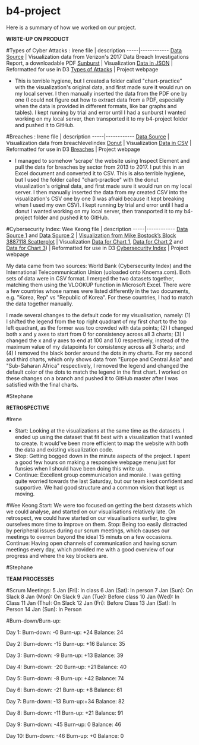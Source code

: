 # b4-project
Here is a summary of how we worked on our project.

**WRITE-UP ON PRODUCT**

#Types of Cyber Attacks : Irene
file | description
-----|------------
[Data Source](http://www.verizonenterprise.com/verizon-insights-lab/dbir/2017/) | Visualization data from Verizon's 2017 Data Breach Investigations Report, a downloadable PDF
[Sunburst](https://bl.ocks.org/vasturiano/12da9071095fbd4df434e60d52d2d58d) | Visualization
[Data in JSON](charts/sunburst.json) | Reformatted for use in D3
[Types of Attacks](https://irenesolaiman.github.io/b4-project/types.html) | Project webpage

* This is terrible hygiene, but I created a folder called "chart-practice" with the visualization's original data, and first made sure it would run on my local server. I then manually inserted the data from the PDF one by one (I could not figure out how to extract data from a PDF, especially when the data is provided in different formats, like bar graphs and tables). I kept running by trial and error until I had a sunburst I wanted working on my local server, then transported it to my b4-project folder and pushed it to GitHub.

#Breaches : Irene
file | description
-----|------------
[Data Source](http://breachlevelindex.com/) | Visualization data from breachlevelindex
[Donut](hhttps://bl.ocks.org/mbhall88/b2504f8f3e384de4ff2b9dfa60f325e2) | Visualization
[Data in CSV](charts/donut.csv) | Reformatted for use in D3
[Breaches](https://irenesolaiman.github.io/b4-project/breaches.html) | Project webpage

* I managed to somehow 'scrape' the website using Inspect Element and pull the data for breaches by sector from 2013 to 2017. I put this in an Excel document and converted it to CSV. This is also terrible hygiene, but I used the folder called "chart-practice" with the donut visualization's original data, and first made sure it would run on my local server. I then manually inserted the data from my created CSV into the visualization's CSV one by one (I was afraid because it kept breaking when I used my own CSV). I kept running by trial and error until I had a donut I wanted working on my local server, then transported it to my b4-project folder and pushed it to GitHub.

#Cybersecurity Index: Wee Keong
file | description
-----|------------
[Data Source 1](https://knoema.com/GCSI2015/global-cybersecurity-index) and [Data Source 2](https://data.worldbank.org/indicator/IT.NET.USER.ZS) | [Visualization from Mike Bostock’s Block 3887118 Scatterplot](https://bl.ocks.org/mbostock/3887118) | Visualization
[Data for Chart 1](charts/cyberindex.csv), [Data for Chart 2](charts/cyberindex-europe.csv) and [Data for Chart 3](charts/cyberindex-africa.csv)) | Reformatted for use in D3
[Cybersecurity Index](https://irenesolaiman.github.io/b4-project/cyberindex.html) | Project webpage

My data came from two sources: World Bank (Cybersecurity Index) and the International Telecommunication Union (uoloaded onto Knoema.com). Both sets of data were in CSV format. I merged the two datasets together, matching them using the VLOOKUP function in Microsoft Excel. There were a few countries whose names were listed differently in the two documents, e.g. "Korea, Rep" vs "Republic of Korea". For these countries, I had to match the data together manually. 

I made several changes to the default code for my visualisation, namely: (1) I shifted the legend from the top right quadrant of my first chart to the top left quadrant, as the former was too crowded with data points; (2) I changed both x and y axes to start from 0 for consistency across all 3 charts; (3) I changed the x and y axes to end at 100 and 1.0 respectively, instead of the maximum value of my datapoints for consistency across all 3 charts; and (4) I removed the black border around the dots in my charts. For my second and third charts, which only shows data from "Europe and Central Asia" and "Sub-Saharan Africa" respectively, I removed the legend and changed the default color of the dots to match the legend in the first chart. I worked on these changes on a branch and pushed it to GitHub master after I was satisfied with the final charts. 

#Stephane


**RETROSPECTIVE**

#Irene
* Start: Looking at the visualizations at the same time as the datasets. I ended up using the dataset that fit best with a visualization that I wanted to create. It would've been more efficient to map the website with both the data and existing visualization code. 
* Stop: Getting bogged down in the minute aspects of the project. I spent a good few hours on making a responsive webpage menu just for funsies when I should have been doing this write up.
* Continue: Excellent group communication and morale. I was getting quite worried towards the last Saturday, but our team kept confident and supportive. We had good structure and a common vision that kept us moving.

#Wee Keong
Start: We were too focused on getting the best datasets which we could analyse, and started on our visualisations relatively late. On retrospect, we could have started on our visualisations earlier, to give ourselves more time to improve on them.
Stop: Being too easily distracted by peripheral issues during our scrum meetings, which causes our meetings to overrun beyond the ideal 15 minuts on a few occasions.
Continue: Having open channels of communication and having scrum meetings every day, which provided me with a good overview of our progress and where the key blockers are.

#Stephane


**TEAM PROCESSES**

#Scrum Meetings:
5 Jan (Fri): In class
6 Jan (Sat): In person
7 Jan (Sun): On Slack
8 Jan (Mon): On Slack
9 Jan (Tue): Before class
10 Jan (Wed): In Class
11 Jan (Thu): On Slack
12 Jan (Fri): Before Class
13 Jan (Sat): In Person
14 Jan (Sun): In Person

#Burn-down/Burn-up:

Day 1:
Burn-down: -0
Burn-up: +24
Balance: 24

Day 2:
Burn-down: -15
Burn-up: +16
Balance: 35

Day 3:
Burn-down: -9
Burn-up: +13
Balance: 39

Day 4:
Burn-down: -20
Burn-up: +21
Balance: 40

Day 5:
Burn-down: -8
Burn-up: +42
Balance: 74

Day 6:
Burn-down: -21
Burn-up: +8
Balance: 61

Day 7: 
Burn-down: -13
Burn-up:+34
Balance: 82

Day 8:
Burn-down: -11
Burn-up: +21
Balance: 91

Day 9:
Burn-down: -45
Burn-up: 0
Balance: 46

Day 10: 
Burn-down: -46
Burn-up: +0
Balance: 0





